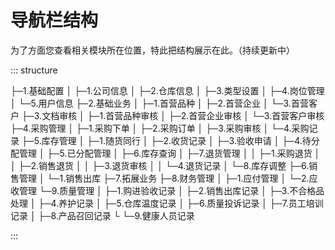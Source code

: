 # 导航栏结构

为了方面您查看相关模块所在位置，特此把结构展示在此。（持续更新中）

::: structure

├─1.基础配置
│  ├─1.公司信息
│  ├─2.仓库信息
│  ├─3.类型设置
│  ├─4.岗位管理
│  └─5.用户信息
├─2.基础业务
│  ├─1.首营品种
│  ├─2.首营企业
│  └─3.首营客户
├─3.文档审核
│  ├─1.首营品种审核
│  ├─2.首营企业审核
│  └─3.首营客户审核
├─4.采购管理
│  ├─1.采购下单
│  ├─2.采购订单
│  ├─3.采购审核
│  └─4.采购记录
├─5.库存管理
│  ├─1.随货同行
│  ├─2.收货记录
│  ├─3.验收申请
│  ├─4.待分配管理
│  ├─5.已分配管理
│  ├─6.库存查询
│  ├─7.退货管理
│  │  ├─1.采购退货
│  │  ├─2.销售退货
│  │  ├─3.退货审核
│  │  └─4.退货记录
│  └─8.库存调整
├─6.销售管理
│  └─1.销售出库
├─7.拓展业务
├─8.财务管理
│  ├─1.应付管理
│  └─2.应收管理
└─9.质量管理
│  ├─1.购进验收记录
│  ├─2.销售出库记录
│  ├─3.不合格品处理
│  ├─4.养护记录
│  ├─5.仓库温度记录
│  ├─6.质量投诉记录
│  ├─7.员工培训记录
│  ├─8.产品召回记录
└  └─9.健康人员记录

:::

<!--

```java
public void test{
    String text = "栏目集合";
    List<ManageCatalog> manageCatalogs = JSON.parseArray(text, ManageCatalog.class);mkdirByManageCatalogs(manageCatalogs);
}
/**
 * 根据菜单创建目录
 * @param manageCatalogs
 */
public void mkdirByManageCatalogs(List<ManageCatalog> manageCatalogs) {
    StringBuffer name = null;
    manageCatalogs.forEach(item -> {
        createFile(new StringBuffer("路径"), item);
    });
}

/**
 * 创建目录
 * @param name
 * @param manageCatalog
 * @return
 */
public boolean createFile(StringBuffer name, ManageCatalog manageCatalog) {            name.append("\\").
    append(manageCatalog.getOrderLeven())
    .append(".").append(manageCatalog.getCatalogName());
        // 判断有子集
        if(!CollectionUtils.isEmpty(manageCatalog.getManageCatalogList())){
            manageCatalog.getManageCatalogList().forEach(item -> {
                createFile(new StringBuffer(name),item);
            });
        }
        File file = new File(name.toString());
        return file.mkdirs();
    }
// 用 tree [目录] 生成树
```

-->

